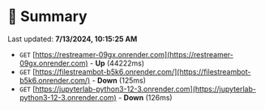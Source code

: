 # 📖 Summary
Last updated: **7/13/2024, 10:15:25 AM**

- `GET` [https://restreamer-09gx.onrender.com](https://restreamer-09gx.onrender.com) - **Up** (44222ms)
- `GET` [https://filestreambot-b5k6.onrender.com/](https://filestreambot-b5k6.onrender.com/) - **Down** (125ms)
- `GET` [https://jupyterlab-python3-12-3.onrender.com](https://jupyterlab-python3-12-3.onrender.com) - **Down** (126ms)
